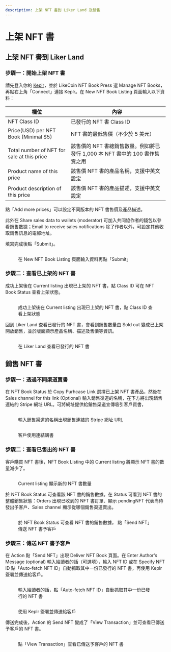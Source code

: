 ```yaml
---
description: 上架 NFT 書到 Liker Land 及銷售
---
```


# 上架 NFT 書

## 上架 NFT 書到 Liker Land

### 步驟一：開始上架 NFT 書

請先登入你的 [Keplr](../../wallet/keplr/)，並於 LikeCoin NFT Book Press 選 Manage NFT Books，再點右上角「Connect」連接 Keplr。在 New NFT Book Listing 頁面輸入以下資料：

| 欄位                                         | 內容                                                |
| ------------------------------------------ | ------------------------------------------------- |
| NFT Class ID                               | 已發行的 NFT 書 Class ID                               |
| Price(USD) per NFT Book (Minimal $5)       | NFT 書的最低售價（不少於 5 美元）                              |
| Total number of NFT for sale at this price | 該售價的 NFT 書總銷售數量。例如將已發行 1,000 本 NFT 書中的 100 書作售賣之用 |
| Product name of this price                 | 該售價 NFT 書的產品名稱，支援中英文設定                            |
| Product description of this price          | 該售價 NFT 書的產品描述，支援中英文設定                            |

點「Add more prices」可以設定不同版本的 NFT 書售價及產品描述。

此外在 Share sales data to wallets (moderator) 可加入共同協作者的錢包以參看銷售數據；Email to receive sales notifications 除了作者以外，可設定其他收取銷售訊息的電郵地址。

填寫完成後點「Submit」。

<figure><img src="../../../.gitbook/assets/List NFT Book 1.png" alt=""><figcaption><p>在 New NFT Book Listing 頁面輸入資料再點「Submit」</p></figcaption></figure>

### 步驟二：查看已上架的 NFT 書

成功上架後在 Current listing 出現已上架的 NFT 書，點 Class ID 可在 NFT Book Status 查看上架狀態。

<figure><img src="../../../.gitbook/assets/List NFT Book 2.png" alt=""><figcaption><p>成功上架後在 Current listing 出現已上架的 NFT 書，點 Class ID 查看上架狀態</p></figcaption></figure>

回到 Liker Land 查看已發行的 NFT 書，會看到銷售數量由 Sold out 變成已上架開放銷售，並於版面顯示產品名稱、描述及售價等資訊。

<figure><img src="../../../.gitbook/assets/List NFT Book 3.png" alt=""><figcaption><p>在 Liker Land 查看已發行的 NFT 書</p></figcaption></figure>

## 銷售 NFT 書

### 步驟一：透過不同渠道賣書

在 NFT Book Status 於 Copy Purhcase Link 選擇已上架 NFT 書產品，然後在 Sales channel for this link (Optional) 輸入銷售渠道的名稱，在下方將出現銷售連結的 Stripe 網址 URL。可將網址提供給銷售渠道宣傳吸引客戶買書，

<figure><img src="../../../.gitbook/assets/List NFT Book 4.png" alt=""><figcaption><p>輸入銷售渠道的名稱出現銷售連結的 Stripe 網址 URL</p></figcaption></figure>

<figure><img src="../../../.gitbook/assets/List NFT Book 5.png" alt=""><figcaption><p>客戶使用連結購書</p></figcaption></figure>

### 步驟二：查看已售出的 NFT 書

客戶購買 NFT 書後，NFT Book Listing 中的 Current listing 將顯示 NFT 書的數量減少了。

<figure><img src="../../../.gitbook/assets/List NFT Book 6.png" alt=""><figcaption><p>Current listing 顯示新的 NFT 書數量</p></figcaption></figure>

於 NFT Book Status 可查看該 NFT 書的銷售數據。在 Status 可看到 NFT 書的整體銷售狀態：Orders 出現已收到的 NFT 書訂單、顯示 pendingNFT 代表尚待發出予客戶、Sales channel 顯示從哪個銷售渠道賣出。

<figure><img src="../../../.gitbook/assets/List NFT Book 7.png" alt=""><figcaption><p>於 NFT Book Status 可查看 NFT 書的銷售數據， 點「Send NFT」傳送 NFT 書予客戶</p></figcaption></figure>

### 步驟三：傳送 NFT 書予客戶

在 Action 點「Send NFT」出現 Deliver NFT Book 頁面。在 Enter Author's Message (optional) 輸入給讀者的話（可選填），輸入 NFT ID 或在 Specify NFT ID 點「Auto-fetch NFT ID」自動抓取其中一份已發行的 NFT 書，再使用 Keplr 簽署並傳送給客戶。

<figure><img src="../../../.gitbook/assets/List NFT Book 8.png" alt=""><figcaption><p>輸入給讀者的話，點「Auto-fetch NFT ID」自動抓取其中一份已發行的 NFT 書</p></figcaption></figure>

<figure><img src="../../../.gitbook/assets/List NFT Book 9.png" alt=""><figcaption><p>使用 Keplr 簽署並傳送給客戶</p></figcaption></figure>

傳送完成後，Action 的 Send NFT 變成了「View Transaction」並可查看已傳送予客戶的 NFT 書。

<figure><img src="../../../.gitbook/assets/List NFT Book 10.png" alt=""><figcaption><p>點「View Transaction」查看已傳送予客戶的 NFT 書</p></figcaption></figure>
